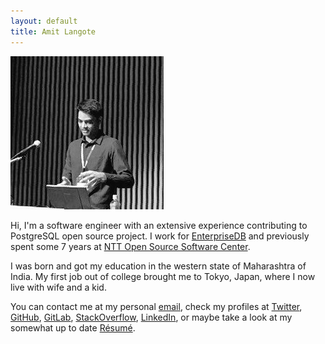 ```yaml
---
layout: default
title: Amit Langote
---
```


<p>
<img src="files/me.jpg" alt="hi" float="right"/>

Hi, I'm a software engineer with an extensive experience contributing to
PostgreSQL open source project. I work for
<a href="https://www.enterprisedb.com/">EnterpriseDB</a>
and previously spent some 7 years at
<a href="https://www.sic.ecl.ntt.co.jp/e/oss/">NTT Open Source Software Center</a>.
</p>

<p>
I was born and got my education in the western state of Maharashtra of India.
My first job out of college brought me to Tokyo, Japan, where I now live with
wife and a kid.
</p>

<p>
You can contact me at my personal <a href="mailto:amitlangote09@gmail.com">email</a>,
check my profiles at <a href="https://twitter.com/amitlan">Twitter</a>,
<a href="https://github.com/amitlan">GitHub</a>,
<a href="https://gitlab.com/amitlan">GitLab</a>,
<a href="https://stacko verflow.com/users/683402">StackOverflow</a>,
<a href="https://linkedin.com/in/amitlan">LinkedIn</a>, or maybe take a look at
my somewhat up to date <a href="https://s3-ap-northeast-1.amazonaws.com/amitlan.com/files/resume.pdf">Résumé</a>.
</p>
